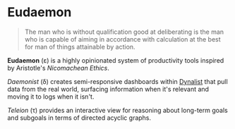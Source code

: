 # Eudaemon

> The man who is without qualification good at deliberating is the man who is capable of aiming in accordance with calculation at the best for man of things attainable by action.

**Eudaemon** (ε) is a highly opinionated system of productivity tools inspired by Aristotle's _Nicomachean Ethics_.

_Daemonist_ (δ) creates semi-responsive dashboards within [Dynalist](https://dynalist.io/) that pull data from the real world, surfacing information when it's relevant and moving it to logs when it isn't.

_Teleion_ (τ) provides an interactive view for reasoning about long-term goals and subgoals in terms of directed acyclic graphs.
